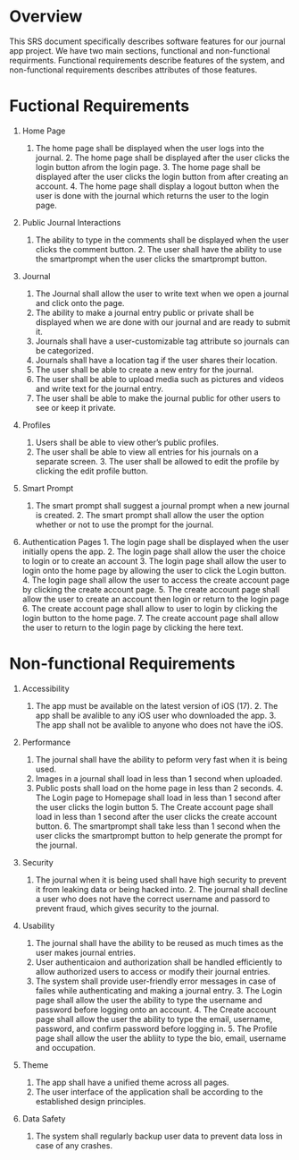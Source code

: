 # Overview

This SRS document specifically describes software features for our journal app project.
We have two main sections, functional and non-functional requirments. Functional requirements
describe features of the system, and non-functional requirements describes attributes of those features.

# Fuctional Requirements

1. Home Page
    1. The home page shall be displayed when the user logs into the journal.
		2. The home page shall be displayed after the user clicks the login button afrom the login page.
		3. The home page shall be displayed after the user clicks the login button from after creating an account.
		4. The home page shall display a logout button when the user is done with the journal which returns the user to the login page.

2. Public Journal Interactions
    1. The ability to type in the comments shall be displayed when the user clicks the comment button.
		2. The user shall have the ability to use the smartprompt when the user clicks the smartprompt button.


3. Journal
    1. The Journal shall allow the user to write text when we open a journal and click onto the page.
    2. The ability to make a journal entry public or private shall be displayed when we are done with our journal and are ready to submit it.
    3. Journals shall have a user-customizable tag attribute so journals can be categorized.
    4. Journals shall have a location tag if the user shares their location.
    5. The user shall be able to create a new entry for the journal.
    6. The user shall be able to upload media such as pictures and videos and write text for the journal entry.
    7. The user shall be able to make the journal public for other users to see or keep it private.

4. Profiles
    1. Users shall be able to view other’s public profiles.
    2. The user shall be able to view all entries for his journals on a separate screen.
		3. The user shall be allowed to edit the profile by clicking the edit profile button.

5. Smart Prompt
    1. The smart prompt shall suggest a journal prompt when a new journal is created.
		2. The smart prompt shall allow the user the option whether or not to use the prompt for the journal.

6. Authentication Pages
		1. The login page shall be displayed when the user initially opens the app.
		2. The login page shall allow the user the choice to login or to create an account
		3. The login page shall allow the user to login onto the home page by allowing the user to click the Login button.
		4. The login page shall allow the user to access the create account page by clicking the create account page.
		5. The create account page shall allow the user to create an account then login or return to the login page
		6. The create account page shall allow to user to login by clicking the login button to the home page.
		7. The create account page shall allow the user to return to the login page by clicking the here text.

# Non-functional Requirements

1. Accessibility
    1. The app must be available on the latest version of iOS (17).
		2. The app shall be avalible to any iOS user who downloaded the app.
		3. The app shall not be avalible to anyone who does not have the iOS.

2. Performance
    1. The journal shall have the ability to peform very fast when it is being used.
    2. Images in a journal shall load in less than 1 second when uploaded.
    3. Public posts shall load on the home page in less than 2 seconds.
		4. The Login page to Homepage shall load in less than 1 second after the user clicks the login button
		5. The Create account page shall load in less than 1 second after the user clicks the create account button.
		6. The smartprompt shall take less than 1 second when the user clicks the smartprompt button to help generate the prompt for the journal.

3. Security
    1. The journal when it is being used shall have high security to prevent it from leaking data or being hacked into.
		2. The journal shall decline a user who does not have the correct username and passord to prevent fraud, which gives security to the journal.

4. Usability
    1. The journal shall have the ability to be reused as much times as the user makes journal entries.
    2. User authenticaion and authorization shall be handled efficiently to allow authorized users to access or modify their journal entries.
    2. The system shall provide user-friendly error messages in case of failes while authenticating and making a journal entry.
		3. The Login page shall allow the user the ability to type the username and password before logging onto an account.
		4. The Create account page shall allow the user the ability to type the email, username, password, and confirm password before logging in.
		5. The Profile page shall allow the user the abliity to type the bio, email, username and occupation.

5. Theme
    1. The app shall have a unified theme across all pages.
    2. The user interface of the application shall be according to the established design principles.

6. Data Safety
    1. The system shall regularly backup user data to prevent data loss in case of any crashes.
